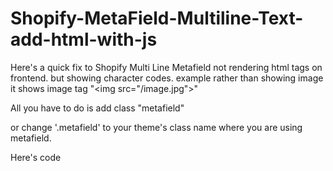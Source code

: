 # Shopify-MetaField-Multiline-Text-add-html-with-js
Here's a quick fix to Shopify Multi Line Metafield not rendering html tags on frontend. but showing character codes. example rather than showing image it shows image tag "&lt;img src="/image.jpg">"


All you have to do is add class "metafield"

or change '.metafield' to your theme's class name where you are using metafield.


Here's code

<code>
  <script>
function htmlDecode(input) {
	var doc = new DOMParser().parseFromString(input, "text/html");
	return doc.documentElement.textContent;
}

document.querySelectorAll('.metafield').forEach(function(item) {
	item.innerHTML = htmlDecode(item.innerHTML);
});
  </script>
  </code>
